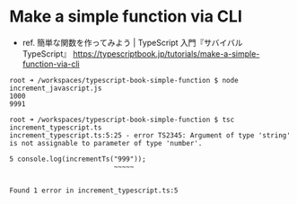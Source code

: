 # Make a simple function via CLI

- ref. 簡単な関数を作ってみよう | TypeScript 入門『サバイバル TypeScript』 https://typescriptbook.jp/tutorials/make-a-simple-function-via-cli

```shell
root ➜ /workspaces/typescript-book-simple-function $ node increment_javascript.js
1000
9991
```

```shell
root ➜ /workspaces/typescript-book-simple-function $ tsc increment_typescript.ts
increment_typescript.ts:5:25 - error TS2345: Argument of type 'string' is not assignable to parameter of type 'number'.

5 console.log(incrementTs("999"));
                          ~~~~~


Found 1 error in increment_typescript.ts:5
```
